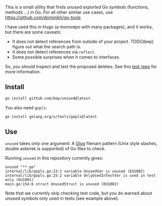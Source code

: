 This is a small utility that finds _unused exported Go symbols_ (functions, methods ...) in Go. For all other similar use cases, use https://github.com/dominikh/go-tools

I have used this in Hugo (a monorepo with many packages), and it works, but there are some caveats:

* It does not detect references from outside of your project. TODO(bep) figure out what the search path is.
* It does not detect references via `reflect`.
* Some possible surprises when it comes to interfaces.

So, you should inspect and test the proposed deletes. See this [test repo](https://github.com/bep/unused-test) for more information.

## Install

```bash
go install github.com/bep/unused@latest
```

You also need `gopls`:

```bash
go install golang.org/x/tools/gopls@latest
```

## Use

`unused` takes only one argument: A [Glog](https://github.com/gobwas/glob) filenam pattern (Unix style slashes, double asterisk is supported) of Go files to check.

Running `unused` in this repository currently gives:

```
unused "**.go"                                                                       
internal/lib/gopls.go:23:2 variable UnusedVar is unused (EU1002)
internal/lib/gopls.go:25:2 variable OnlyUsedInTestVar is used in test only (EU1001)
main.go:154:6 struct UnusedStruct is unused (EU1002)
```

Note that we currently skip checking test code, but you do warned about unused symbols only used in tests (see example above).